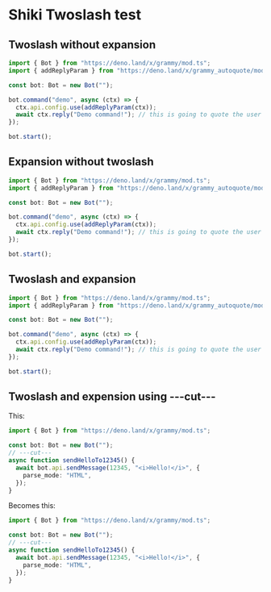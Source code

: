 # Shiki Twoslash test

## Twoslash without expansion

```ts twoslash
import { Bot } from "https://deno.land/x/grammy/mod.ts";
import { addReplyParam } from "https://deno.land/x/grammy_autoquote/mod.ts";

const bot: Bot = new Bot("");

bot.command("demo", async (ctx) => {
  ctx.api.config.use(addReplyParam(ctx));
  await ctx.reply("Demo command!"); // this is going to quote the user's message
});

bot.start();
```

## Expansion without twoslash

```ts expand
import { Bot } from "https://deno.land/x/grammy/mod.ts";
import { addReplyParam } from "https://deno.land/x/grammy_autoquote/mod.ts";

const bot: Bot = new Bot("");

bot.command("demo", async (ctx) => {
  ctx.api.config.use(addReplyParam(ctx));
  await ctx.reply("Demo command!"); // this is going to quote the user's message
});

bot.start();
```

## Twoslash and expansion

```ts twoslash expand
import { Bot } from "https://deno.land/x/grammy/mod.ts";
import { addReplyParam } from "https://deno.land/x/grammy_autoquote/mod.ts";

const bot: Bot = new Bot("");

bot.command("demo", async (ctx) => {
  ctx.api.config.use(addReplyParam(ctx));
  await ctx.reply("Demo command!"); // this is going to quote the user's message
});

bot.start();
```

## Twoslash and expension using ---cut---

This:

```ts
import { Bot } from "https://deno.land/x/grammy/mod.ts";

const bot: Bot = new Bot("");
// ---cut---
async function sendHelloTo12345() {
  await bot.api.sendMessage(12345, "<i>Hello!</i>", {
    parse_mode: "HTML",
  });
}
```

Becomes this:

```ts twoslash expand
import { Bot } from "https://deno.land/x/grammy/mod.ts";

const bot: Bot = new Bot("");
// ---cut---
async function sendHelloTo12345() {
  await bot.api.sendMessage(12345, "<i>Hello!</i>", {
    parse_mode: "HTML",
  });
}
```

